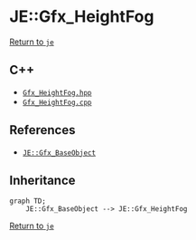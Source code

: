 # JE::Gfx_HeightFog

[Return to `je`](/docs/je.md)

## C++

- [`Gfx_HeightFog.hpp`](/src/je/Gfx_HeightFog.hpp)
- [`Gfx_HeightFog.cpp`](/src/je/Gfx_HeightFog.cpp)

## References

- [`JE::Gfx_BaseObject`](/docs/je/Gfx_BaseObject.md)

## Inheritance

```mermaid
graph TD;
    JE::Gfx_BaseObject --> JE::Gfx_HeightFog
```

[Return to `je`](/docs/je.md)